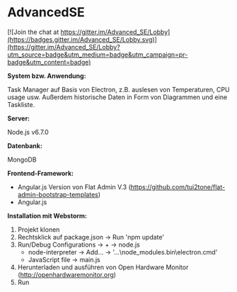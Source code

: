 # AdvancedSE

[![Join the chat at https://gitter.im/Advanced_SE/Lobby](https://badges.gitter.im/Advanced_SE/Lobby.svg)](https://gitter.im/Advanced_SE/Lobby?utm_source=badge&utm_medium=badge&utm_campaign=pr-badge&utm_content=badge)

**System bzw. Anwendung:**

Task Manager auf Basis von Electron, z.B. auslesen von Temperaturen, CPU usage usw.
Außerdem historische Daten in Form von Diagrammen und eine Taskliste.


**Server:**

Node.js v6.7.0


**Datenbank:**

MongoDB


**Frontend-Framework:**

- Angular.js Version von Flat Admin V.3 (https://github.com/tui2tone/flat-admin-bootstrap-templates)
- Angular.js


**Installation mit Webstorm:**

1. Projekt klonen
2. Rechtsklick auf package.json -> Run 'npm update'
3. Run/Debug Configurations -> + -> node.js
    - node-interpreter -> Add... -> '...\node_modules\.bin\electron.cmd'
    - JavaScript file -> main.js
4. Herunterladen und ausführen von Open Hardware Monitor (http://openhardwaremonitor.org)
5. Run

